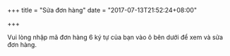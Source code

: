 +++
title = "Sửa đơn hàng"
date = "2017-07-13T21:52:24+08:00"

+++

Vui lòng nhập mã đơn hàng 6 ký tự của bạn vào ô bên dưới để xem và sửa đơn hàng.